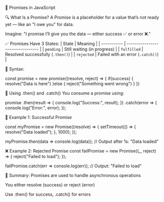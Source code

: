 🔸 Promises in JavaScript

🔍 What Is a Promise?
A Promise is a placeholder for a value that’s not ready yet — like an "I owe you" for data.

Imagine:
"I promise I’ll give you the data — either success ✅ or error ❌."

✅ Promises Have 3 States:
| State       | Meaning                           |
| ----------- | --------------------------------- |
| `pending`   | Still waiting (in progress)       |
| `fulfilled` | Resolved successfully (`.then()`) |
| `rejected`  | Failed with an error (`.catch()`) |

🧠 Syntax:

const promise = new promise((resolve, reject) => {
if(success) {
  resolve("Data is here")
}else {
  reject("Something went wrong")
}
})

🔁 Using .then() and .catch()
You consume a promise using:

promise
  .then(result => {
    console.log("Success:", result);
  })
  .catch(error => {
    console.log("Error:", error);
  });

🧪 Example 1: Successful Promise

const myPromise = new Promise((resolve) => {
  setTimeout(() => {
    resolve("Data loaded");
  }, 1000);
});

myPromise.then(data => console.log(data));
// Output after 1s: "Data loaded"

❌ Example 2: Rejected Promise
const failPromise = new Promise((_, reject) => {
  reject("Failed to load");
});

failPromise.catch(err => console.log(err));
// Output: "Failed to load"

🧠 Summary:
Promises are used to handle asynchronous operations

You either resolve (success) or reject (error)

Use .then() for success, .catch() for errors